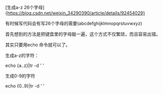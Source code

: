 

[生成a-z 26个字母]{https://blog.csdn.net/weixin_34290390/article/details/92454029}

有时候写代码会有写26个字母的需要(abcdefghijklmnopqrstuvwxyz)

首先想到的方法是把键盘里的字母敲一遍，这个方式不仅繁琐，而且容易出错。

其实只要用echo 命令就可以了。

生成a-z的字符：

echo {a..z}|tr -d ' '

生成0-9的字符

echo {0..9}|tr -d ' '
